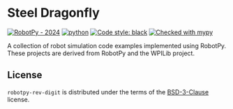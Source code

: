 # Steel Dragonfly

[![RobotPy - 2024](https://img.shields.io/badge/RobotPy-2024-2ea44f)](https://github.com/robotpy)
[![python](https://img.shields.io/badge/Python-3.12-3776AB.svg?style=flat&logo=python&logoColor=white)](https://www.python.org)
[![Code style: black](https://img.shields.io/badge/code%20style-black-000000.svg)](https://github.com/psf/black)
[![Checked with mypy](http://www.mypy-lang.org/static/mypy_badge.svg)](http://mypy-lang.org/)

A collection of robot simulation code examples implemented using RobotPy.
These projects are derived from RobotPy and the WPILib project.

## License

`robotpy-rev-digit` is distributed under the terms of the [BSD-3-Clause](https://spdx.org/licenses/BSD-3-Clause.html) license.

